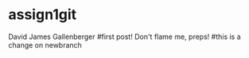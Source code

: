 # assign1git
David James Gallenberger
#first post! Don't flame me, preps!
#this is a change on newbranch
